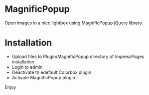 # MagnificPopup
Open images in a nice lightbox using MagnificPopup jQuery library.

# Installation
- Upload files to Plugin/MagnificPopup directory of ImpressPages installation
- Login to admin
- Deactivate th edefault Colorbox plugin
- Activate MagnificPopup plugin

Enjoy

